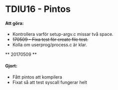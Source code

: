 # TDIU16 - Pintos


#### Att göra:
* Kontrollera varför setup-argv.c missar två space.
* ~~170509 - Fixa test för create file test.~~
* Kolla om userprog/process.c är klar.

** 20170509 **
#### Gjort:
* Fått pintos att kompilera
* Fixat så att test syscall fungerar helt
